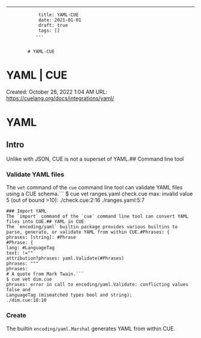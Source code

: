 ---
                title: YAML-CUE
                date: 2021-01-01    
                draft: true
                tags: []
               ---


            # YAML-CUE

# YAML | CUE
Created: October 26, 2022 1:04 AM
URL: https://cuelang.org/docs/integrations/yaml/
# YAML
## Intro
Unlike with JSON, CUE is not a superset of YAML.## Command line tool
### Validate YAML files
The `vet` command of the `cue` command line tool can validate YAML files using a CUE schema.```
$ cue vet ranges.yaml check.cue
max: invalid value 5 (out of bound >10):
./check.cue:2:16
./ranges.yaml:5:7
```
### Import YAML
The `import` command of the `cue` command line tool can convert YAML files into CUE.## YAML in CUE
The `encoding/yaml` builtin package provides various builtins to parse, generate, or validate YAML from within CUE.#Phrases: {
phrases: [string]: #Phrase
#Phrase: {
lang: #LanguageTag
text: !=""
attribution?phrases: yaml.Validate(#Phrases)
phrases: """
phrases:
# A quote from Mark Twain.```
$ cue vet dim.cue
phrases: error in call to encoding/yaml.Validate: conflicting values false and
LanguageTag (mismatched types bool and string):
./dim.cue:18:10
```
### Create
The builtin `encoding/yaml.Marshal` generates YAML from within CUE.